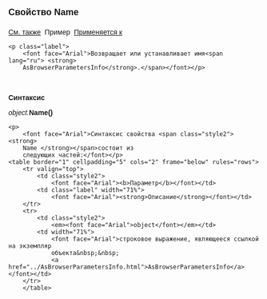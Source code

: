 <html>
<head>
<title>AsBrowserParametersInfo\Name</title>
<style type="text/css">
.style2 {
	font-family: Arial;
}
</style>
</head>

<body>

<p><strong><font size="4" face="Arial">Свойство
    Name<br>
<br>
</font></strong><font face="Arial"><a href="../AsBrowserParametersInfo.html">См. также</a>&nbsp;
Пример&nbsp; <a href="../AsBrowserParametersInfo.html">Применяется к</a></font></p>

    <p class="label">
        <font face="Arial">Возвращает или устанавливает имя<span lang="ru"> <strong>
        AsBrowserParametersInfo</strong>.</span></font></p>

<p class="label">&nbsp;</p>

<p class="label"><font face="Arial"><b>Синтаксис</b></font></p>

<p><font face="Arial"><em>object.</em></font><span class="style2"><strong>Name()</strong></span></p>

    <p>
        <font face="Arial">Синтаксис свойства <span class="style2"><strong>
        Name </strong></span>состоит из 
        следующих частей:</font></p>
    <table border="1" cellpadding="5" cols="2" frame="below" rules="rows">
        <tr valign="top">
            <td class="style2">
                <font face="Arial"><b>Параметр</b></font></td>
            <td class="label" width="71%">
                <font face="Arial"><strong>Описание</strong></font></td>
        </tr>
        <tr>
            <td class="style2">
                <em><font face="Arial">object</font></em></td>
            <td width="71%">
                <font face="Arial">строковое выражение, являющееся ссылкой на экземпляр 
                объекта&nbsp;&nbsp; 
                <a href="../AsBrowserParametersInfo.html">AsBrowserParametersInfo</a> </font></td>
        </tr>
        </table>

</body>
</html>
